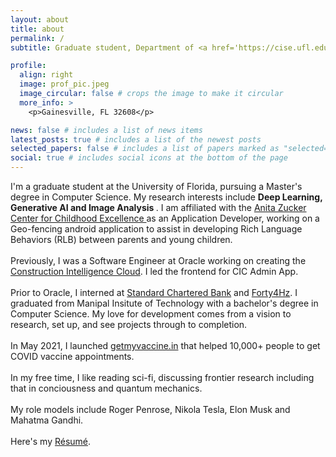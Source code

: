 ```yaml
---
layout: about
title: about
permalink: /
subtitle: Graduate student, Department of <a href='https://cise.ufl.edu/'>CISE</a>, <a href='https://ufl.edu/'>University of Florida</a> 

profile:
  align: right
  image: prof_pic.jpeg
  image_circular: false # crops the image to make it circular
  more_info: >
    <p>Gainesville, FL 32608</p>

news: false # includes a list of news items
latest_posts: true # includes a list of the newest posts
selected_papers: false # includes a list of papers marked as "selected={true}"
social: true # includes social icons at the bottom of the page
---
```


I'm a graduate student at the University of Florida, pursuing a Master's degree in Computer Science. My research interests include <strong>Deep Learning, Generative AI and Image Analysis </strong>.  I am affiliated with the <a href="https://ceecs.education.ufl.edu/">Anita Zucker Center for Childhood Excellence </a> as an Application Developer, working on a Geo-fencing android application to assist in developing Rich Language Behaviors (RLB) between parents and young children.
      <br><br>Previously, I was a Software Engineer at Oracle working on creating the <a href="https://www.oracle.com/construction-engineering/construction-intelligence-cloud/">Construction Intelligence Cloud</a>. I led the frontend for CIC Admin App.
      <br><br>Prior to Oracle, I interned at <a href="https://www.sc.com/">Standard Chartered Bank</a> and <a href="https://forty4hz.com/">Forty4Hz</a>. I graduated from Manipal Insitute of Technology with a bachelor's degree in Computer Science.
      My love for development comes from a vision to research, set up, and see projects through to completion.
      <br><br>In May 2021, I launched <a href="https://www.getmyvaccine.in">getmyvaccine.in</a> that helped 10,000+ people to get COVID vaccine appointments.
      <br><br>In my free time, I like reading sci-fi, discussing frontier research including that in conciousness and quantum mechanics. 
      <br><br>My role models include Roger Penrose, Nikola Tesla, Elon Musk and Mahatma Gandhi.
      <br><br> Here's my <a href="https://drive.google.com/file/d/18YWnhTpKPw2Pahnm-z6eK0ppkkLCLFvr/view?usp=sharing">Résumé</a>.
